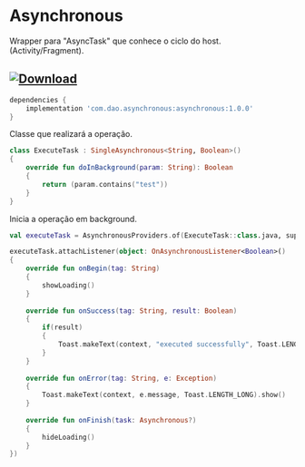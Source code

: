 # Asynchronous
Wrapper para "AsyncTask" que conhece o ciclo do host. (Activity/Fragment).

## [ ![Download](https://api.bintray.com/packages/diogo0liveira/android/asynchronous/images/download.svg?version=1.0.0) ](https://bintray.com/diogo0liveira/android/asynchronous/1.0.0/link)

```groovy
dependencies {
    implementation 'com.dao.asynchronous:asynchronous:1.0.0'
}
```
Classe que realizará a operação.
```kotlin
class ExecuteTask : SingleAsynchronous<String, Boolean>()
{
    override fun doInBackground(param: String): Boolean
    {
        return (param.contains("test"))
    }
}
```

Inicia a operação em background.
```kotlin
val executeTask = AsynchronousProviders.of(ExecuteTask::class.java, supportFragmentManager)

executeTask.attachListener(object: OnAsynchronousListener<Boolean>() 
{
    override fun onBegin(tag: String)
    {
        showLoading()
    }
    
    override fun onSuccess(tag: String, result: Boolean)
    {
        if(result)
        {
            Toast.makeText(context, "executed successfully", Toast.LENGTH_LONG).show()
        }
    }
    
    override fun onError(tag: String, e: Exception)
    {
        Toast.makeText(context, e.message, Toast.LENGTH_LONG).show()
    }
    
    override fun onFinish(task: Asynchronous?)
    {
        hideLoading()
    }
})
```

